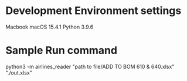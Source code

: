 # Development Environment settings
Macbook macOS 15.4.1
Python 3.9.6


# Sample Run command
python3 -m airlines_reader "path to file/ADD TO BOM 610 & 640.xlsx" "./out.xlsx"